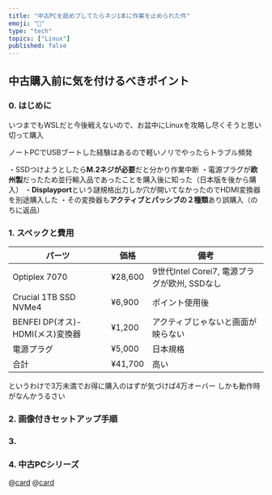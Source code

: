 ```yaml
---
title: "中古PCを舐めプしてたらネジ1本に作業を止められた件"
emoji: "🔩"
type: "tech"
topics: ["Linux"]
published: false
---
```


## 中古購入前に気を付けるべきポイント

### 0. はじめに

いつまでもWSLだと今後戦えないので、お盆中にLinuxを攻略し尽くそうと思い切って購入

ノートPCでUSBブートした経験はあるので軽いノリでやったらトラブル頻発

・SSDつけようとしたら**M.2ネジが必要**だと分かり作業中断
・電源プラグが**欧州製**だったため並行輸入品であったことを購入後に知った（日本版を後から購入）
・**Displayport**という謎規格出力しか穴が開いてなかったのでHDMI変換器を別途購入した
・その変換器も**アクティブとパッシブの２種類**あり誤購入（のちに返品）

### 1. スペックと費用

|パーツ|価格|備考|
|---|---|---|
|Optiplex 7070|¥28,600|9世代Intel Corei7, 電源プラグが欧州, SSDなし|
|Crucial 1TB SSD NVMe4|¥6,900|ポイント使用後|
|BENFEI DP(オス)-HDMI(メス)変換器|¥1,200|アクティブじゃないと画面が映らない|
|電源プラグ|¥5,000|日本規格|
|合計|¥41,700|高い|

というわけで3万未満でお得に購入のはずが気づけば4万オーバー
しかも動作時がなんかうるさい

### 2. 画像付きセットアップ手順

### 3.

### 4. 中古PCシリーズ
@[card](https://zenn.dev/nickelth/articles/optiplexsetup02mint)
@[card](https://zenn.dev/nickelth/articles/optiplexsetup03rmhdd)